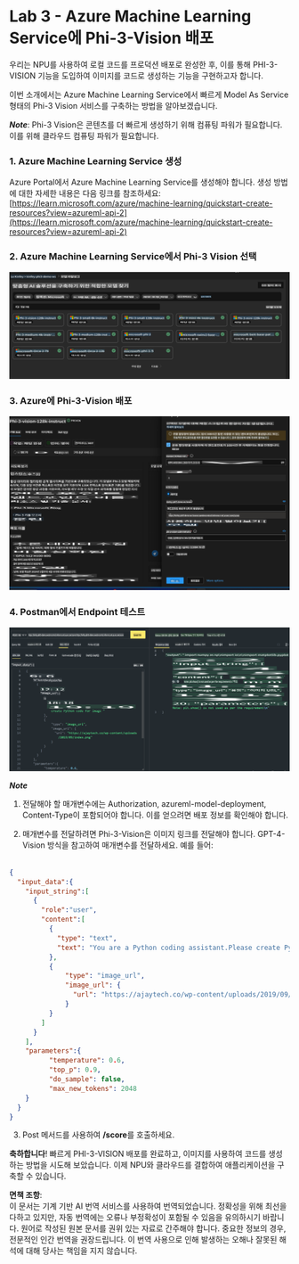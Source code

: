 # **Lab 3 - Azure Machine Learning Service에 Phi-3-Vision 배포**

우리는 NPU를 사용하여 로컬 코드를 프로덕션 배포로 완성한 후, 이를 통해 PHI-3-VISION 기능을 도입하여 이미지를 코드로 생성하는 기능을 구현하고자 합니다.

이번 소개에서는 Azure Machine Learning Service에서 빠르게 Model As Service 형태의 Phi-3 Vision 서비스를 구축하는 방법을 알아보겠습니다.

***Note***: Phi-3 Vision은 콘텐츠를 더 빠르게 생성하기 위해 컴퓨팅 파워가 필요합니다. 이를 위해 클라우드 컴퓨팅 파워가 필요합니다.

### **1. Azure Machine Learning Service 생성**

Azure Portal에서 Azure Machine Learning Service를 생성해야 합니다. 생성 방법에 대한 자세한 내용은 다음 링크를 참조하세요: [https://learn.microsoft.com/azure/machine-learning/quickstart-create-resources?view=azureml-api-2](https://learn.microsoft.com/azure/machine-learning/quickstart-create-resources?view=azureml-api-2)

### **2. Azure Machine Learning Service에서 Phi-3 Vision 선택**

![Catalog](../../../../../../../../../translated_images/vison_catalog.e04e9e5f2b6ff115fff30e793e54e617da07251c7b192e1a68e6b050917f45aa.ko.png)

### **3. Azure에 Phi-3-Vision 배포**

![Deploy](../../../../../../../../../translated_images/vision_deploy.c0582d08b5d49675c643f3bedc04ae106957304f3cd4702406fa08bea80ba213.ko.png)

### **4. Postman에서 Endpoint 테스트**

![Test](../../../../../../../../../translated_images/vision_test.fb4ff33607077153c7b5dcf37648dc5a9cb550824aeba89963e6b270314fc554.ko.png)

***Note***

1. 전달해야 할 매개변수에는 Authorization, azureml-model-deployment, Content-Type이 포함되어야 합니다. 이를 얻으려면 배포 정보를 확인해야 합니다.

2. 매개변수를 전달하려면 Phi-3-Vision은 이미지 링크를 전달해야 합니다. GPT-4-Vision 방식을 참고하여 매개변수를 전달하세요. 예를 들어:

```json

{
  "input_data":{
    "input_string":[
      {
        "role":"user",
        "content":[ 
          {
            "type": "text",
            "text": "You are a Python coding assistant.Please create Python code for image "
          },
          {
              "type": "image_url",
              "image_url": {
                "url": "https://ajaytech.co/wp-content/uploads/2019/09/index.png"
              }
          }
        ]
      }
    ],
    "parameters":{
          "temperature": 0.6,
          "top_p": 0.9,
          "do_sample": false,
          "max_new_tokens": 2048
    }
  }
}

```

3. Post 메서드를 사용하여 **/score**를 호출하세요.

**축하합니다**! 빠르게 PHI-3-VISION 배포를 완료하고, 이미지를 사용하여 코드를 생성하는 방법을 시도해 보았습니다. 이제 NPU와 클라우드를 결합하여 애플리케이션을 구축할 수 있습니다.

**면책 조항**:  
이 문서는 기계 기반 AI 번역 서비스를 사용하여 번역되었습니다. 정확성을 위해 최선을 다하고 있지만, 자동 번역에는 오류나 부정확성이 포함될 수 있음을 유의하시기 바랍니다. 원어로 작성된 원본 문서를 권위 있는 자료로 간주해야 합니다. 중요한 정보의 경우, 전문적인 인간 번역을 권장드립니다. 이 번역 사용으로 인해 발생하는 오해나 잘못된 해석에 대해 당사는 책임을 지지 않습니다.